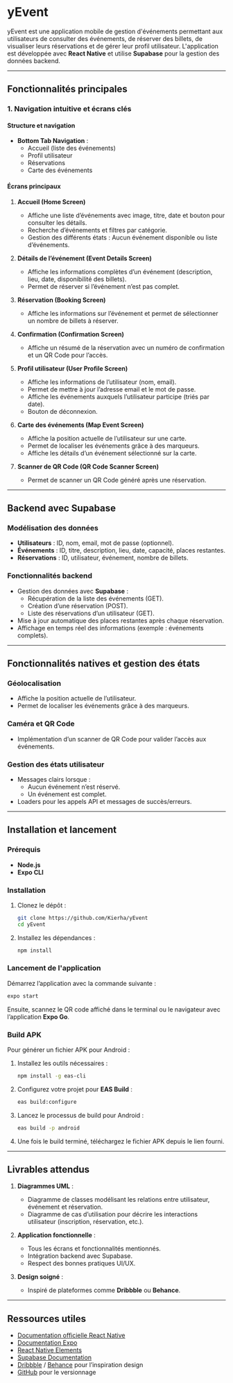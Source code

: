 # yEvent

yEvent est une application mobile de gestion d'événements permettant aux utilisateurs de consulter des événements, de réserver des billets, de visualiser leurs réservations et de gérer leur profil utilisateur. L'application est développée avec **React Native** et utilise **Supabase** pour la gestion des données backend.

---

## Fonctionnalités principales

### **1. Navigation intuitive et écrans clés**

#### Structure et navigation

- **Bottom Tab Navigation** :
  - Accueil (liste des événements)
  - Profil utilisateur
  - Réservations
  - Carte des événements

#### Écrans principaux

1. **Accueil (Home Screen)**

   - Affiche une liste d’événements avec image, titre, date et bouton pour consulter les détails.
   - Recherche d’événements et filtres par catégorie.
   - Gestion des différents états : Aucun événement disponible ou liste d’événements.

2. **Détails de l’événement (Event Details Screen)**

   - Affiche les informations complètes d’un événement (description, lieu, date, disponibilité des billets).
   - Permet de réserver si l’événement n’est pas complet.

3. **Réservation (Booking Screen)**

   - Affiche les informations sur l’événement et permet de sélectionner un nombre de billets à réserver.

4. **Confirmation (Confirmation Screen)**

   - Affiche un résumé de la réservation avec un numéro de confirmation et un QR Code pour l’accès.

5. **Profil utilisateur (User Profile Screen)**

   - Affiche les informations de l’utilisateur (nom, email).
   - Permet de mettre à jour l’adresse email et le mot de passe.
   - Affiche les événements auxquels l’utilisateur participe (triés par date).
   - Bouton de déconnexion.

6. **Carte des événements (Map Event Screen)**

   - Affiche la position actuelle de l’utilisateur sur une carte.
   - Permet de localiser les événements grâce à des marqueurs.
   - Affiche les détails d’un événement sélectionné sur la carte.

7. **Scanner de QR Code (QR Code Scanner Screen)**
   - Permet de scanner un QR Code généré après une réservation.

---

## **Backend avec Supabase**

### Modélisation des données

- **Utilisateurs** : ID, nom, email, mot de passe (optionnel).
- **Événements** : ID, titre, description, lieu, date, capacité, places restantes.
- **Réservations** : ID, utilisateur, événement, nombre de billets.

### Fonctionnalités backend

- Gestion des données avec **Supabase** :
  - Récupération de la liste des événements (GET).
  - Création d’une réservation (POST).
  - Liste des réservations d’un utilisateur (GET).
- Mise à jour automatique des places restantes après chaque réservation.
- Affichage en temps réel des informations (exemple : événements complets).

---

## **Fonctionnalités natives et gestion des états**

### **Géolocalisation**

- Affiche la position actuelle de l’utilisateur.
- Permet de localiser les événements grâce à des marqueurs.

### **Caméra et QR Code**

- Implémentation d’un scanner de QR Code pour valider l’accès aux événements.

### **Gestion des états utilisateur**

- Messages clairs lorsque :
  - Aucun événement n’est réservé.
  - Un événement est complet.
- Loaders pour les appels API et messages de succès/erreurs.

---

## Installation et lancement

### **Prérequis**

- **Node.js**
- **Expo CLI**

### **Installation**

1. Clonez le dépôt :
   ```bash
   git clone https://github.com/Kierha/yEvent
   cd yEvent
   ```
2. Installez les dépendances :
   ```bash
   npm install
   ```

### **Lancement de l'application**

Démarrez l’application avec la commande suivante :

```bash
expo start
```

Ensuite, scannez le QR code affiché dans le terminal ou le navigateur avec l’application **Expo Go**.

### **Build APK**

Pour générer un fichier APK pour Android :

1. Installez les outils nécessaires :
   ```bash
   npm install -g eas-cli
   ```
2. Configurez votre projet pour **EAS Build** :
   ```bash
   eas build:configure
   ```
3. Lancez le processus de build pour Android :
   ```bash
   eas build -p android
   ```
4. Une fois le build terminé, téléchargez le fichier APK depuis le lien fourni.

---

## **Livrables attendus**

1. **Diagrammes UML** :

   - Diagramme de classes modélisant les relations entre utilisateur, événement et réservation.
   - Diagramme de cas d’utilisation pour décrire les interactions utilisateur (inscription, réservation, etc.).

2. **Application fonctionnelle** :

   - Tous les écrans et fonctionnalités mentionnés.
   - Intégration backend avec Supabase.
   - Respect des bonnes pratiques UI/UX.

3. **Design soigné** :
   - Inspiré de plateformes comme **Dribbble** ou **Behance**.

---

## **Ressources utiles**

- [Documentation officielle React Native](https://reactnative.dev)
- [Documentation Expo](https://docs.expo.dev)
- [React Native Elements](https://reactnativeelements.com)
- [Supabase Documentation](https://supabase.io)
- [Dribbble](https://dribbble.com) / [Behance](https://www.behance.net) pour l’inspiration design
- [GitHub](https://github.com) pour le versionnage
